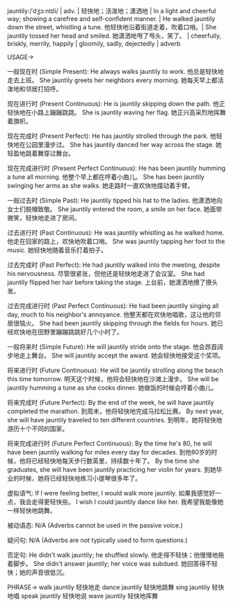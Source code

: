 jauntily:/ˈdʒɔːntɪli/ | adv. | 轻快地；活泼地；潇洒地 | In a light and cheerful way; showing a carefree and self-confident manner. | He walked jauntily down the street, whistling a tune. 他轻快地沿着街道走着，吹着口哨。|  She jauntily tossed her head and smiled. 她潇洒地甩了甩头，笑了。 |  cheerfully, briskly, merrily, happily |  gloomily, sadly, dejectedly | adverb

USAGE->

一般现在时 (Simple Present):
He always walks jauntily to work. 他总是轻快地走去上班。
She jauntily greets her neighbors every morning. 她每天早上都活泼地和邻居打招呼。

现在进行时 (Present Continuous):
He is jauntily skipping down the path. 他正轻快地在小路上蹦蹦跳跳。
She is jauntily waving her flag. 她正兴高采烈地挥舞着旗帜。

现在完成时 (Present Perfect):
He has jauntily strolled through the park. 他轻快地在公园里漫步过。
She has jauntily danced her way across the stage.  她轻盈地跳着舞穿过舞台。

现在完成进行时 (Present Perfect Continuous):
He has been jauntily humming a tune all morning. 他整个早上都在哼着小曲儿。
She has been jauntily swinging her arms as she walks. 她走路时一直欢快地摆动着手臂。

一般过去时 (Simple Past):
He jauntily tipped his hat to the ladies. 他潇洒地向女士们脱帽致敬。
She jauntily entered the room, a smile on her face. 她面带微笑，轻快地走进了房间。


过去进行时 (Past Continuous):
He was jauntily whistling as he walked home. 他走在回家的路上，欢快地吹着口哨。
She was jauntily tapping her foot to the music. 她轻快地随着音乐打着拍子。


过去完成时 (Past Perfect):
He had jauntily walked into the meeting, despite his nervousness. 尽管很紧张，但他还是轻快地走进了会议室。
She had jauntily flipped her hair before taking the stage. 上台前，她潇洒地撩了撩头发。


过去完成进行时 (Past Perfect Continuous):
He had been jauntily singing all day, much to his neighbor's annoyance. 他整天都在欢快地唱歌，这让他的邻居很恼火。
She had been jauntily skipping through the fields for hours.  她已经欢快地在田野里蹦蹦跳跳好几个小时了。


一般将来时 (Simple Future):
He will jauntily stride onto the stage. 他会昂首阔步地走上舞台。
She will jauntily accept the award. 她会轻快地接受这个奖项。


将来进行时 (Future Continuous):
He will be jauntily strolling along the beach this time tomorrow. 明天这个时候，他将会轻快地在沙滩上漫步。
She will be jauntily humming a tune as she cooks dinner. 她做饭的时候会哼着小曲儿。


将来完成时 (Future Perfect):
By the end of the week, he will have jauntily completed the marathon. 到周末，他将轻快地完成马拉松比赛。
By next year, she will have jauntily traveled to ten different countries. 到明年，她将轻快地游历十个不同的国家。


将来完成进行时 (Future Perfect Continuous):
By the time he's 80, he will have been jauntily walking for miles every day for decades. 到他80岁的时候，他将已经轻快地每天步行数英里，持续数十年了。
By the time she graduates, she will have been jauntily practicing her violin for years. 到她毕业的时候，她将已经轻快地练习小提琴很多年了。

虚拟语气:
If I were feeling better, I would walk more jauntily. 如果我感觉好一点，我会走得更轻快些。
I wish I could jauntily dance like her. 我希望我能像她一样轻快地跳舞。

被动语态: N/A (Adverbs cannot be used in the passive voice.)

疑问句: N/A (Adverbs are not typically used to form questions.)

否定句:
He didn't walk jauntily; he shuffled slowly. 他走得不轻快；他慢慢地拖着脚步。
She didn't answer jauntily; her voice was subdued. 她回答得不轻快；她的声音很低沉。


PHRASE->
walk jauntily  轻快地走
dance jauntily 轻快地跳舞
sing jauntily 轻快地唱
speak jauntily  轻快地说
wave jauntily  轻快地挥舞

